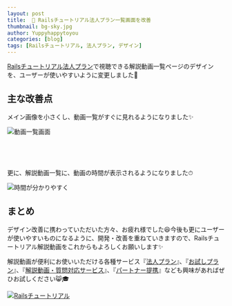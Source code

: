 ```yaml
---
layout: post
title:  🎥 Railsチュートリアル法人プラン一覧画面を改善
thumbnail: bg-sky.jpg
author: Yuppyhappytoyou
categories: [blog]
tags: [Railsチュートリアル, 法人プラン, デザイン]
---
```


[Railsチュートリアル法人プラン](https://railstutorial.jp/business)で視聴できる解説動画一覧ページのデザインを、ユーザーが使いやすいように変更しました🎉

## 主な改善点

メイン画像を小さくし、動画一覧がすぐに見れるようになりました✨

![動画一覧画面](https://i.gyazo.com/9a714e884d1c25820717489d4d33ac80.png)

<p style="margin-top: 75px;">更に、解説動画一覧に、動画の時間が表示されるようになりました⏱</p>

![時間が分かりやすく](https://i.gyazo.com/8ef7e2442e6da789d8d081781274b0d5.png)

## まとめ

デザイン改善に携わっていただいた方々、お疲れ様でした😆今後も更にユーザーが使いやすいものになるように、開発・改善を重ねていきますので、Railsチュートリアル解説動画をこれからもよろしくお願いします✨

解説動画が便利にお使いいただける各種サービス『[法人プラン](https://railstutorial.jp/business)』、『[お試しプラン](https://railstutorial.jp/trial)』、『[解説動画・質問対応サービス](https://railstutorial.jp/#service)』、『[パートナー提携](https://railstutorial.jp/contact#license)』なども興味があればぜひお試しください😸🎓

[![Railsチュートリアル](https://i.gyazo.com/d89f3367fe2668e5cb3ae8b69be642e5.png)](https://railstutorial.jp)
